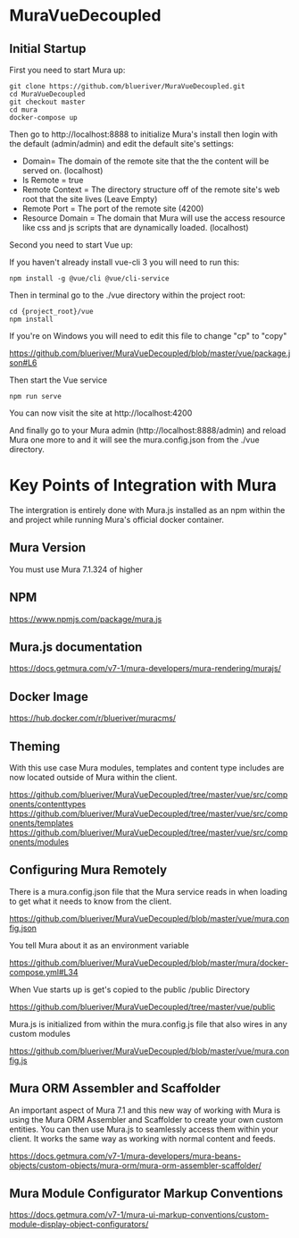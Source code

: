# MuraVueDecoupled

## Initial Startup

First you need to start Mura up:
```
git clone https://github.com/blueriver/MuraVueDecoupled.git
cd MuraVueDecoupled
git checkout master
cd mura
docker-compose up
```

Then go to http://localhost:8888 to initialize Mura's install then login with the default (admin/admin) and edit the default site's settings:
* Domain= The domain of the remote site that the the content will be served on. (localhost)
* Is Remote = true
* Remote Context = The directory structure off of the remote site's web root that the site lives (Leave Empty)
* Remote Port = The port of the remote site (4200)
* Resource Domain = The domain that Mura will use the access resource like css and js scripts that are dynamically loaded. (localhost)

Second you need to start Vue up:

If you haven't already install vue-cli 3 you will need to run this:

```
npm install -g @vue/cli @vue/cli-service
```

Then in terminal go to the ./vue directory within the project root:
```
cd {project_root}/vue
npm install
```

If you're on Windows you will need to edit this file to change "cp" to "copy"

https://github.com/blueriver/MuraVueDecoupled/blob/master/vue/package.json#L6

Then start the Vue service

```
npm run serve
```

You can now visit the site at http://localhost:4200

And finally go to your Mura admin (http://localhost:8888/admin) and reload Mura one more to and it will see the mura.config.json from the ./vue directory.

# Key Points of Integration with Mura

The intergration is entirely done with Mura.js installed as an npm within the and project while running Mura's official docker container.

## Mura Version

You must use Mura 7.1.324 of higher

## NPM
https://www.npmjs.com/package/mura.js

## Mura.js documentation

https://docs.getmura.com/v7-1/mura-developers/mura-rendering/murajs/

## Docker Image

https://hub.docker.com/r/blueriver/muracms/

## Theming

With this use case Mura modules, templates and content type includes are now located outside of Mura within the client.

https://github.com/blueriver/MuraVueDecoupled/tree/master/vue/src/components/contenttypes
https://github.com/blueriver/MuraVueDecoupled/tree/master/vue/src/components/templates
https://github.com/blueriver/MuraVueDecoupled/tree/master/vue/src/components/modules

## Configuring Mura Remotely

There is a mura.config.json file that the Mura service reads in when loading to get what it needs to know from the client.

https://github.com/blueriver/MuraVueDecoupled/blob/master/vue/mura.config.json

You tell Mura about it as an environment variable

https://github.com/blueriver/MuraVueDecoupled/blob/master/mura/docker-compose.yml#L34

When Vue starts up is get's copied to the public /public Directory

https://github.com/blueriver/MuraVueDecoupled/tree/master/vue/public

Mura.js is initialized from within the mura.config.js file that also wires in any custom modules

https://github.com/blueriver/MuraVueDecoupled/blob/master/vue/mura.config.js

## Mura ORM Assembler and Scaffolder

An important aspect of Mura 7.1 and this new way of working with Mura is using the Mura ORM Assembler and Scaffolder to create your own custom entities.  You can then use Mura.js to seamlessly access them within your client.  It works the same way as working with normal content and feeds.

https://docs.getmura.com/v7-1/mura-developers/mura-beans-objects/custom-objects/mura-orm/mura-orm-assembler-scaffolder/

## Mura Module Configurator Markup Conventions

https://docs.getmura.com/v7-1/mura-ui-markup-conventions/custom-module-display-object-configurators/
